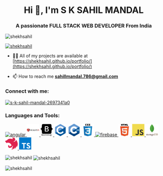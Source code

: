 <h1 align="center">Hi 👋, I'm S K SAHIL MANDAL</h1>
<h3 align="center">A passionate FULL STACK WEB DEVELOPER From India</h3>

<p align="left"> <img src="https://komarev.com/ghpvc/?username=shekhsahil&label=Profile%20views&color=0e75b6&style=flat" alt="shekhsahil" /> </p>

<p align="left"> <a href="https://github.com/ryo-ma/github-profile-trophy"><img src="https://github-profile-trophy.vercel.app/?username=shekhsahil" alt="shekhsahil" /></a> </p>

- 👨‍💻 All of my projects are available at [https://shekhsahil.github.io/portfolio/](https://shekhsahil.github.io/portfolio/)

- 📫 How to reach me **sahillmandal.786@gmail.com**

<h3 align="left">Connect with me:</h3>
<p align="left">
<a href="https://linkedin.com/in/s-k-sahil-mandal-2697341a0" target="blank"><img align="center" src="https://raw.githubusercontent.com/rahuldkjain/github-profile-readme-generator/master/src/images/icons/Social/linked-in-alt.svg" alt="s-k-sahil-mandal-2697341a0" height="30" width="40" /></a>
</p>

<h3 align="left">Languages and Tools:</h3>
<p align="left"> <a href="https://vue.io" target="_blank" rel="noreferrer"> <img src="https://angular.io/assets/images/logos/angular/angular.svg" alt="angular" width="40" height="40"/> </a> <a href="https://angular.io" target="_blank" rel="noreferrer"> <img src="https://raw.githubusercontent.com/devicons/devicon/master/icons/angularjs/angularjs-original-wordmark.svg" alt="angularjs" width="40" height="40"/> </a> <a href="https://getbootstrap.com" target="_blank" rel="noreferrer"> <img src="https://raw.githubusercontent.com/devicons/devicon/master/icons/bootstrap/bootstrap-plain-wordmark.svg" alt="bootstrap" width="40" height="40"/> </a> <a href="https://www.cprogramming.com/" target="_blank" rel="noreferrer"> <img src="https://raw.githubusercontent.com/devicons/devicon/master/icons/c/c-original.svg" alt="c" width="40" height="40"/> </a> <a href="https://www.w3schools.com/cpp/" target="_blank" rel="noreferrer"> <img src="https://raw.githubusercontent.com/devicons/devicon/master/icons/cplusplus/cplusplus-original.svg" alt="cplusplus" width="40" height="40"/> </a> <a href="https://www.w3schools.com/css/" target="_blank" rel="noreferrer"> <img src="https://raw.githubusercontent.com/devicons/devicon/master/icons/css3/css3-original-wordmark.svg" alt="css3" width="40" height="40"/> </a> <a href="https://firebase.google.com/" target="_blank" rel="noreferrer"> <img src="https://www.vectorlogo.zone/logos/firebase/firebase-icon.svg" alt="firebase" width="40" height="40"/> </a> <a href="https://www.w3.org/html/" target="_blank" rel="noreferrer"> <img src="https://raw.githubusercontent.com/devicons/devicon/master/icons/html5/html5-original-wordmark.svg" alt="html5" width="40" height="40"/> </a> <a href="https://developer.mozilla.org/en-US/docs/Web/JavaScript" target="_blank" rel="noreferrer"> <img src="https://raw.githubusercontent.com/devicons/devicon/master/icons/javascript/javascript-original.svg" alt="javascript" width="40" height="40"/> </a> <a href="https://www.mongodb.com/" target="_blank" rel="noreferrer"> <img src="https://raw.githubusercontent.com/devicons/devicon/master/icons/mongodb/mongodb-original-wordmark.svg" alt="mongodb" width="40" height="40"/> </a> <a href="https://nestjs.com/" target="_blank" rel="noreferrer"> <img src="https://raw.githubusercontent.com/devicons/devicon/master/icons/nestjs/nestjs-plain.svg" alt="nestjs" width="40" height="40"/> </a> <a href="https://www.typescriptlang.org/" target="_blank" rel="noreferrer"> <img src="https://raw.githubusercontent.com/devicons/devicon/master/icons/typescript/typescript-original.svg" alt="typescript" width="40" height="40"/> </a> </p>

<p><img align="left" src="https://github-readme-stats.vercel.app/api/top-langs?username=shekhsahil&show_icons=true&locale=en&layout=compact" alt="shekhsahil" /></p>

<p>&nbsp;<img align="center" src="https://github-readme-stats.vercel.app/api?username=shekhsahil&show_icons=true&locale=en" alt="shekhsahil" /></p>

<p><img align="center" src="https://github-readme-streak-stats.herokuapp.com/?user=shekhsahil&" alt="shekhsahil" /></p>

